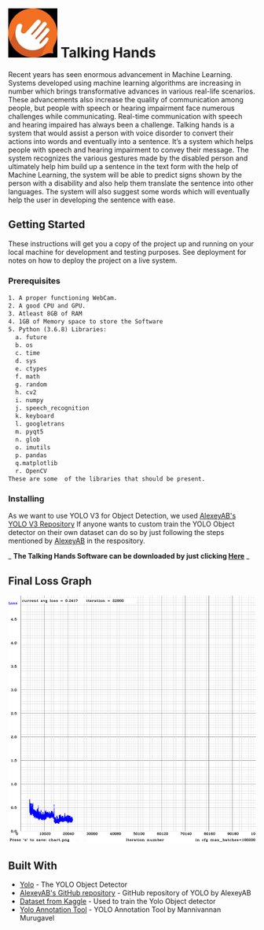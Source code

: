 
# ![Logo](ICON.jpg) Talking Hands
  Recent years has seen enormous advancement in Machine Learning. Systems developed using machine learning algorithms are increasing in number which brings transformative advances in various real-life scenarios. These advancements also increase the quality of communication among people, but people with speech or hearing impairment face numerous challenges while communicating. Real-time communication with speech and hearing impaired has always been a challenge.
  Talking hands is a system that would assist a person with voice disorder to convert their actions into words and eventually into a sentence. It’s a system which helps people with speech and hearing impairment to convey their message. The system recognizes the various gestures made by the disabled person and ultimately help him build up a sentence in the text form with the help of Machine Learning, the system will be able to predict signs shown by the person with a disability and also help them translate the sentence into other languages. The system will also suggest some words which will eventually help the user in developing the sentence with ease.

## Getting Started

These instructions will get you a copy of the project up and running on your local machine for development and testing purposes. See deployment for notes on how to deploy the project on a live system.


### Prerequisites

```
1. A proper functioning WebCam.
2. A good CPU and GPU.
3. Atleast 8GB of RAM
4. 1GB of Memory space to store the Software
5. Python (3.6.8) Libraries:
  a. future
  b. os
  c. time
  d. sys
  e. ctypes
  f. math
  g. random
  h. cv2
  i. numpy
  j. speech_recognition
  k. keyboard
  l. googletrans
  m. pyqt5
  n. glob
  o. imutils
  p. pandas
  q.matplotlib
  r. OpenCV
These are some  of the libraries that should be present.
```

### Installing

As we want to use YOLO V3 for Object Detection, we used [AlexeyAB's YOLO V3 Repository](https://github.com/AlexeyAB/darknet)
If anyone wants to custom train the YOLO Object detector on their own dataset can do so by just following the steps mentioned by [AlexeyAB](https://github.com/AlexeyAB/darknet) in the respository.

_ **The Talking Hands Software can be downloaded by just clicking [Here](https://drive.google.com/open?id=1TSKF5TFqWrDpArTOgzUvEfxWvyvEctPw)** _

## Final Loss Graph
![Loss Graph](LossGraph.png)

## Built With

* [Yolo](https://pjreddie.com/darknet/yolo/) - The YOLO Object Detector
* [AlexeyAB's GitHub repository](https://github.com/AlexeyAB/darknet) - GitHub repository of YOLO by AlexeyAB
* [Dataset from Kaggle](https://www.kaggle.com/grassknoted/asl-alphabet) - Used to train the Yolo Object detector
* [Yolo Annotation Tool](https://github.com/ManivannanMurugavel/YOLO-Annotation-Tool) - YOLO Annotation Tool by Mannivannan Murugavel
